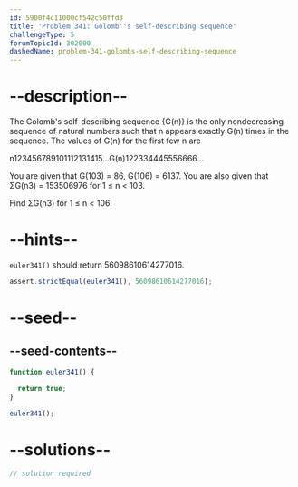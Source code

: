 ```yaml
---
id: 5900f4c11000cf542c50ffd3
title: 'Problem 341: Golomb''s self-describing sequence'
challengeType: 5
forumTopicId: 302000
dashedName: problem-341-golombs-self-describing-sequence
---
```


# --description--

The Golomb's self-describing sequence {G(n)} is the only nondecreasing sequence of natural numbers such that n appears exactly G(n) times in the sequence. The values of G(n) for the first few n are

n123456789101112131415…G(n)122334445556666…

You are given that G(103) = 86, G(106) = 6137. You are also given that ΣG(n3) = 153506976 for 1 ≤ n &lt; 103.

Find ΣG(n3) for 1 ≤ n &lt; 106.

# --hints--

`euler341()` should return 56098610614277016.

```js
assert.strictEqual(euler341(), 56098610614277016);
```

# --seed--

## --seed-contents--

```js
function euler341() {

  return true;
}

euler341();
```

# --solutions--

```js
// solution required
```
